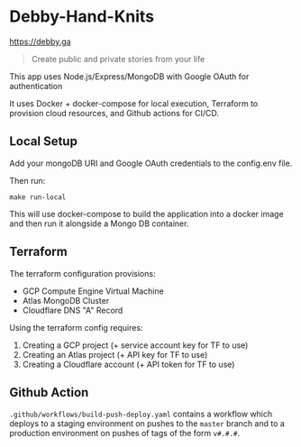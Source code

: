 # Debby-Hand-Knits

https://debby.ga

> Create public and private stories from your life

This app uses Node.js/Express/MongoDB with Google OAuth for authentication

It uses Docker + docker-compose for local execution, Terraform to provision cloud resources, and Github actions for CI/CD.


## Local Setup

Add your mongoDB URI and Google OAuth credentials to the config.env file.

Then run:

```
make run-local
```

This will use docker-compose to build the application into a docker image and then run it alongside a Mongo DB container.

## Terraform

The terraform configuration provisions:

- GCP Compute Engine Virtual Machine
- Atlas MongoDB Cluster
- Cloudflare DNS "A" Record

Using the terraform config requires:

1. Creating a GCP project (+ service account key for TF to use)
2. Creating an Atlas project (+ API key for TF to use)
3. Creating a Cloudflare account (+ API token for TF to use)

## Github Action

`.github/workflows/build-push-deploy.yaml` contains a workflow which deploys to a staging environment on pushes to the `master` branch and to a production environment on pushes of tags of the form `v#.#.#`.
